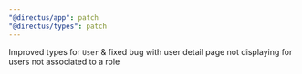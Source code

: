 ```yaml
---
"@directus/app": patch
"@directus/types": patch
---
```


Improved types for `User` & fixed bug with user detail page not displaying for users not associated to a role
